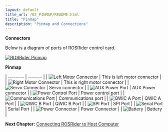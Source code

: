 ```yaml
---
layout: default
title_url: /02_PINMAP/README.html
title: "Pinmap"
description: "Pinmap and Connections"
---
```


**Connectors**

Below is a diagram of ports of ROSRider control card.  
  
[![ROSRider Pinmap](../images/ROSRider4D_portmap.png)](https://acada.dev/products)

**Pinmap**

| -------- | ------- |
| ![Left Motor Connector](../images/d_left_motor.png) | This is left motor connector |
| ![Right Motor Connector](../images/d_right_motor.png) | This is right motor connector |
| ![Servo Connector](../images/d_servo_port.png) | Servo connector |
| ![AUX Power Port](../images/d_pwr_aux.png) | AUX Power connector |
| ![Power Control Port](../images/d_power_control_port.png) | Power control port |
| ![Communications Port](../images/d_comm_port.png) | Communications port |
| ![QWIC A Port](../images/d_qwic_a.png) | QWIC A Port |
| ![QWIC B Port](../images/d_qwic_b.png) | QWIC B Port |
| ![SPI Port](../images/d_spi_port.png) | SPI Port |
| ![Serial Port](../images/d_serial_port.png) | Serial Port |
| ![Power Connector](../images/d_xt30.png) | Power Connector |
| ![Battery](../images/d_d_battery.png) | Battery |


__Next Chapter:__ [Connecting ROSRider to Host Computer](../03_CONNECT/README.md)